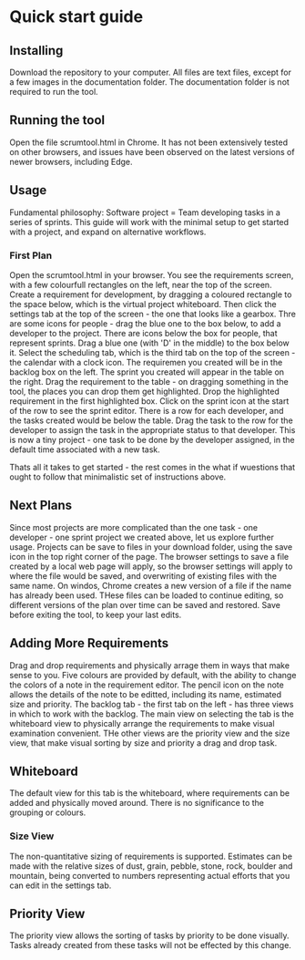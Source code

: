 # Quick start guide

## Installing
Download the repository to your computer. All files are text files, except for a few images in the documentation folder. The documentation folder is not required to run the tool.

## Running the tool
Open the file scrumtool.html in Chrome. It has not been extensively tested on other browsers, and issues have been observed on the latest versions of newer browsers, including Edge.

## Usage
Fundamental philosophy: Software project = Team developing tasks in a series of sprints. This guide will work with the minimal setup to get started with a project, and expand on alternative workflows.

### First Plan
Open the scrumtool.html in your browser. You see the requirements screen, with a few colourfull rectangles on the left, near the top of the screen. Create a requirement for development, by dragging a coloured rectangle to the space below, which is the virtual project whiteboard. Then click the settings tab at the top of the screen - the one that looks like a gearbox. Thre are some icons for people - drag the blue one to the box below, to add a developer to the project. There are icons below the box for people, that represent sprints. Drag a blue one (with 'D' in the middle) to the box below it.
Select the scheduling tab, which is the third tab on the top of the screen - the calendar with a clock icon. The requiremen you created will be in the backlog box on the left. The sprint you created will appear in the table on the right. Drag the requirement to the table - on dragging something in the tool, the places you can drop them get highlighted. Drop the highlighted requirement in the first highlighted box. Click on the sprint icon at the start of the row to see the sprint editor.
There is a row for each developer, and the tasks created would be below the table. Drag the task to the row for the developer to assign the task in the appropriate status to that developer.
This is now a tiny project - one task to be done by the developer assigned, in the default time associated with a new task.

Thats all it takes to get started - the rest comes in the what if wuestions that ought to follow that minimalistic set of instructions above.

## Next Plans
Since most projects are more complicated than the one task - one developer - one sprint project we created above, let us explore further usage. Projects can be save to files in your download folder, using the save icon in the top right corner of the page. The browser settings to save a file created by a local web page will apply, so the browser settings will apply to where the file would be saved, and overwriting of existing files with the same name. On windos, Chrome creates a new version of a file if the name has already been used. THese files can be loaded to continue editing, so different versions of the plan over time can be saved and restored. Save before exiting the tool, to keep your last edits.

## Adding More Requirements
Drag and drop requirements and physically arrage them in ways that make sense to you. Five colours are provided by default, with the ability to change the colors of a note in the requirement editor. The pencil icon on the note allows the details of the note to be editted, including its name, estimated size and priority. The backlog tab - the first tab on the left - has three views in which to work with the backlog. The main view on selecting the tab is the whiteboard view to physically arrange the requirements to make visual examination convenient. THe other views are the priority view and the size view, that make visual sorting by size and priority a drag and drop task.

## Whiteboard
The default view for this tab is the whiteboard, where requirements can be added and physically moved around. There is no significance to the grouping or colours.

### Size View
The non-quantitative sizing of requirements is supported. Estimates can be made with the relative sizes of dust, grain, pebble, stone, rock, boulder and mountain, being converted to numbers representing actual efforts that you can edit in the settings tab.

## Priority View
The priority view allows the sorting of tasks by priority to be done visually. Tasks already created from these tasks will not be effected by this change.
